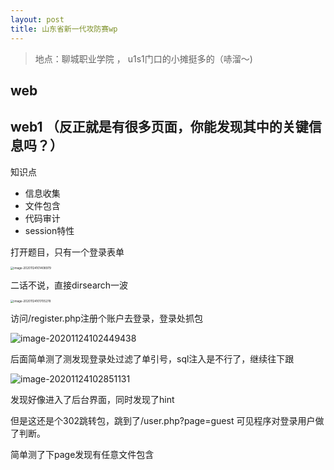 ```yaml
---
layout: post
title: 山东省新一代攻防赛wp
---
```


> 地点：聊城职业学院 ， u1s1门口的小摊挺多的（哧溜～) 

## web

## web1 （反正就是有很多页面，你能发现其中的关键信息吗？）

知识点

- 信息收集
- 文件包含
- 代码审计
- session特性

打开题目，只有一个登录表单

<img src="https://tva1.sinaimg.cn/large/0081Kckwly1gl01ktzlbxj30tc16eaz7.jpg" alt="image-20201124101408979" style="zoom: 33%;" />

二话不说，直接dirsearch一波

<img src="https://tva1.sinaimg.cn/large/0081Kckwly1gl01ntxh1vj315b0u0aux.jpg" alt="image-20201124101705278" style="zoom: 33%;" />

访问/register.php注册个账户去登录，登录处抓包

<img src="https://tva1.sinaimg.cn/large/0081Kckwly1gl01vv26xrj31ye0q2qbz.jpg" alt="image-20201124102449438"  />

后面简单测了测发现登录处过滤了单引号，sql注入是不行了，继续往下跟

![image-20201124102851131](https://tva1.sinaimg.cn/large/0081Kckwly1gl0202hdpaj32iw0mo1a8.jpg)

发现好像进入了后台界面，同时发现了hint

<!--hint: m4nageee.php-->

但是这还是个302跳转包，跳到了/user.php?page=guest 可见程序对登录用户做了判断。

简单测了下page发现有任意文件包含